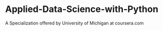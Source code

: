 # Applied-Data-Science-with-Python
A Specialization offered by University of Michigan at coursera.com
